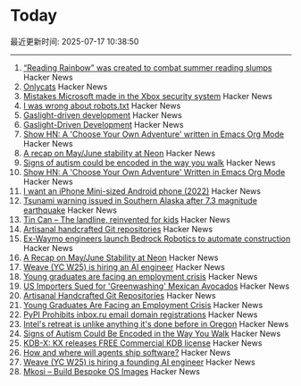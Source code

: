 # Today

最近更新时间: 2025-07-17 10:38:50

--- 
1. [“Reading Rainbow” was created to combat summer reading slumps](https://www.smithsonianmag.com/smithsonian-institution/to-combat-summer-reading-slumps-this-timeless-childrens-television-show-tried-to-bridge-the-literacy-gap-with-the-magic-of-stories-180986984/) Hacker News
2. [Onlycats](https://onlycats.gg/) Hacker News
3. [Mistakes Microsoft made in the Xbox security system](https://xboxdevwiki.net/17_Mistakes_Microsoft_Made_in_the_Xbox_Security_System) Hacker News
4. [I was wrong about robots.txt](https://evgeniipendragon.com/posts/i-was-wrong-about-robots-txt/) Hacker News
5. [Gaslight-driven development](https://tonsky.me/blog/gaslight-driven-development/) Hacker News
6. [Gaslight-Driven Development](https://tonsky.me/blog/gaslight-driven-development/) Hacker News
7. [Show HN: A 'Choose Your Own Adventure' written in Emacs Org Mode](https://tendollaradventure.com/sample/) Hacker News
8. [A recap on May/June stability at Neon](https://neon.com/blog/an-apology-and-a-recap-on-may-june-stability) Hacker News
9. [Signs of autism could be encoded in the way you walk](https://www.sciencealert.com/signs-of-autism-could-be-encoded-in-the-way-you-walk) Hacker News
10. [Show HN: A 'Choose Your Own Adventure' Written in Emacs Org Mode](https://tendollaradventure.com/sample/) Hacker News
11. [I want an iPhone Mini-sized Android phone (2022)](https://smallandroidphone.com/) Hacker News
12. [Tsunami warning issued in Southern Alaska after 7.3 magnitude earthquake](https://www.tsunami.gov/) Hacker News
13. [Tin Can – The landline, reinvented for kids](https://tincan.kids/) Hacker News
14. [Artisanal handcrafted Git repositories](https://drew.silcock.dev/blog/artisanal-git/) Hacker News
15. [Ex-Waymo engineers launch Bedrock Robotics to automate construction](https://techcrunch.com/2025/07/16/ex-waymo-engineers-launch-bedrock-robotics-with-80m-to-automate-construction/) Hacker News
16. [A Recap on May/June Stability at Neon](https://neon.com/blog/an-apology-and-a-recap-on-may-june-stability) Hacker News
17. [Weave (YC W25) is hiring an AI engineer](https://www.ycombinator.com/companies/weave-3/jobs/SqFnIFE-founding-ai-engineer) Hacker News
18. [Young graduates are facing an employment crisis](https://www.wsj.com/economy/jobs/jobs-unemployment-rise-young-people-ce4704d8) Hacker News
19. [US Importers Sued for 'Greenwashing' Mexican Avocados](https://civileats.com/2025/07/09/u-s-importers-sued-for-greenwashing-mexican-avocados/) Hacker News
20. [Artisanal Handcrafted Git Repositories](https://drew.silcock.dev/blog/artisanal-git/) Hacker News
21. [Young Graduates Are Facing an Employment Crisis](https://www.wsj.com/economy/jobs/jobs-unemployment-rise-young-people-ce4704d8) Hacker News
22. [PyPI Prohibits inbox.ru email domain registrations](https://blog.pypi.org/posts/2025-06-15-prohibiting-inbox-ru-emails/) Hacker News
23. [Intel's retreat is unlike anything it's done before in Oregon](https://www.oregonlive.com/silicon-forest/2025/07/intels-retreat-is-unlike-anything-its-done-before-in-oregon.html) Hacker News
24. [Signs of Autism Could Be Encoded in the Way You Walk](https://www.sciencealert.com/signs-of-autism-could-be-encoded-in-the-way-you-walk) Hacker News
25. [KDB-X: KX releases FREE Commercial KDB license](https://www.defconq.tech/blog/From%20Elite%20to%20Everyone%20-%20KX%20Community%20Edition%20Breaks%20Loose) Hacker News
26. [How and where will agents ship software?](https://www.instantdb.com/essays/agents) Hacker News
27. [Weave (YC W25) is hiring a founding AI engineer](https://www.ycombinator.com/companies/weave-3/jobs/SqFnIFE-founding-ai-engineer) Hacker News
28. [Mkosi – Build Bespoke OS Images](https://mkosi.systemd.io/) Hacker News
